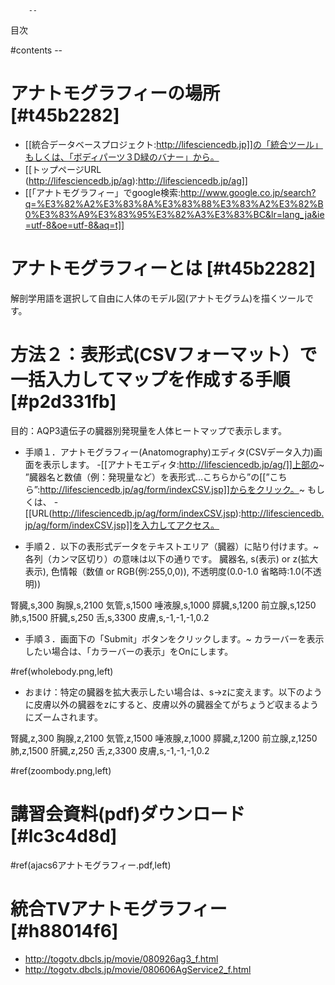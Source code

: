         --
目次

#contents
        --

#  アナトモグラフィーの場所 [#t45b2282]
- [[統合データベースプロジェクト:http://lifesciencedb.jp]]の「統合ツール」もしくは、「ボディパーツ３D緑のバナー」から。
- [[トップページURL (http://lifesciencedb.jp/ag):http://lifesciencedb.jp/ag]]
- [[「アナトモグラフィー」でgoogle検索:http://www.google.co.jp/search?q=%E3%82%A2%E3%83%8A%E3%83%88%E3%83%A2%E3%82%B0%E3%83%A9%E3%83%95%E3%82%A3%E3%83%BC&lr=lang_ja&ie=utf-8&oe=utf-8&aq=t]]

#  アナトモグラフィーとは [#t45b2282]
解剖学用語を選択して自由に人体のモデル図(アナトモグラム)を描くツールです。

#  方法２：表形式(CSVフォーマット）で一括入力してマップを作成する手順 [#p2d331fb]

目的：AQP3遺伝子の臓器別発現量を人体ヒートマップで表示します。

- 手順１．アナトモグラフィー(Anatomography)エディタ(CSVデータ入力)画面を表示します。
    -[[アナトモエディタ:http://lifesciencedb.jp/ag/]]上部の~
”臓器名と数値（例：発現量など）を表形式...こちらから”の[[”こちら”:http://lifesciencedb.jp/ag/form/indexCSV.jsp]]からをクリック。~
もしくは、
    -[[URL(http://lifesciencedb.jp/ag/form/indexCSV.jsp):http://lifesciencedb.jp/ag/form/indexCSV.jsp]]を入力してアクセス。

- 手順２．以下の表形式データをテキストエリア（臓器）に貼り付けます。~
各列（カンマ区切り）の意味は以下の通りです。
 臓器名, s(表示) or z(拡大表示), 色情報（数値 or RGB(例:255,0,0)), 不透明度(0.0-1.0 省略時:1.0(不透明))

 腎臓,s,300
 胸腺,s,2100
 気管,s,1500
 唾液腺,s,1000
 膵臓,s,1200
 前立腺,s,1250
 肺,s,1500
 肝臓,s,250
 舌,s,3300
 皮膚,s,-1,-1,-1,0.2

- 手順３．画面下の「Submit」ボタンをクリックします。~
カラーバーを表示したい場合は、「カラーバーの表示」をOnにします。

#ref(wholebody.png,left)

- おまけ：特定の臓器を拡大表示したい場合は、s→zに変えます。以下のように皮膚以外の臓器をzにすると、皮膚以外の臓器全てがちょうど収まるようにズームされます。

 腎臓,z,300
 胸腺,z,2100
 気管,z,1500
 唾液腺,z,1000
 膵臓,z,1200
 前立腺,z,1250
 肺,z,1500
 肝臓,z,250
 舌,z,3300
 皮膚,s,-1,-1,-1,0.2

#ref(zoombody.png,left)

#  講習会資料(pdf)ダウンロード [#lc3c4d8d]

#ref(ajacs6アナトモグラフィー.pdf,left)

#  統合TVアナトモグラフィー [#h88014f6]
- http://togotv.dbcls.jp/movie/080926ag3_f.html
- http://togotv.dbcls.jp/movie/080606AgService2_f.html
